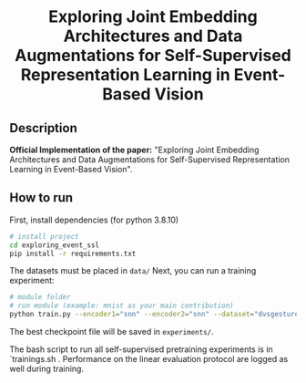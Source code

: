 <div align="center">    
 
# Exploring Joint Embedding Architectures and Data Augmentations for Self-Supervised Representation Learning in Event-Based Vision
<!--  
Conference   
-->
</div>
 
## Description

**Official Implementation of the paper:** "Exploring Joint Embedding Architectures and Data Augmentations for Self-Supervised Representation Learning in Event-Based Vision". 

## How to run

First, install dependencies (for python 3.8.10)

```bash
# install project   
cd exploring_event_ssl
pip install -r requirements.txt
 ```
The datasets must be placed in `data/`
Next, you can run a training experiment:

 ```bash
# module folder
# run module (example: mnist as your main contribution)   
python train.py --encoder1="snn" --encoder2="snn" --dataset="dvsgesture" --edas="background_activity,flip_polarity,crop,event_copy_drop,geostatdyn"
```

The best checkpoint file will be saved in `experiments/`.

The bash script to run all self-supervised pretraining experiments is in `trainings.sh . Performance on the linear evaluation protocol are logged as well during training.